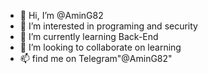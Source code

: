 - 👋 Hi, I’m @AminG82
- 👀 I’m interested in programing and security
- 🌱 I’m currently learning Back-End
- 💞️ I’m looking to collaborate on learning 
- 📫 find me on Telegram"@AminG82"

<!---
AminG82/AminG82 is a ✨ special ✨ repository because its `README.md` (this file) appears on your GitHub profile.
You can click the Preview link to take a look at your changes.
--->
